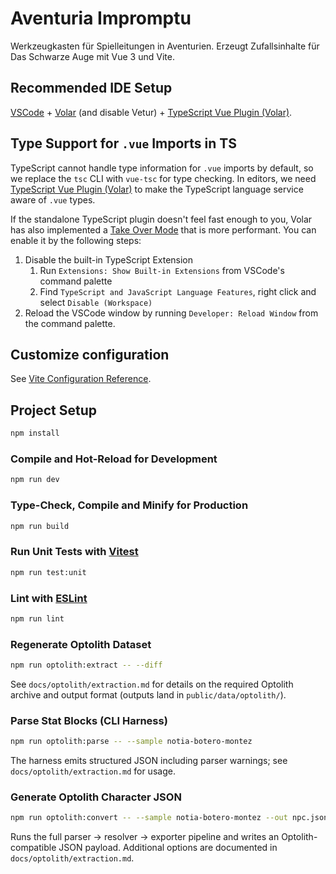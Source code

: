 # Aventuria Impromptu

Werkzeugkasten für Spielleitungen in Aventurien. Erzeugt Zufallsinhalte für
Das Schwarze Auge mit Vue 3 und Vite.

## Recommended IDE Setup

[VSCode](https://code.visualstudio.com/) + [Volar](https://marketplace.visualstudio.com/items?itemName=johnsoncodehk.volar) (and disable Vetur) + [TypeScript Vue Plugin (Volar)](https://marketplace.visualstudio.com/items?itemName=johnsoncodehk.vscode-typescript-vue-plugin).

## Type Support for `.vue` Imports in TS

TypeScript cannot handle type information for `.vue` imports by default, so we replace the `tsc` CLI with `vue-tsc` for type checking. In editors, we need [TypeScript Vue Plugin (Volar)](https://marketplace.visualstudio.com/items?itemName=johnsoncodehk.vscode-typescript-vue-plugin) to make the TypeScript language service aware of `.vue` types.

If the standalone TypeScript plugin doesn't feel fast enough to you, Volar has also implemented a [Take Over Mode](https://github.com/johnsoncodehk/volar/discussions/471#discussioncomment-1361669) that is more performant. You can enable it by the following steps:

1. Disable the built-in TypeScript Extension
    1) Run `Extensions: Show Built-in Extensions` from VSCode's command palette
    2) Find `TypeScript and JavaScript Language Features`, right click and select `Disable (Workspace)`
2. Reload the VSCode window by running `Developer: Reload Window` from the command palette.

## Customize configuration

See [Vite Configuration Reference](https://vitejs.dev/config/).

## Project Setup

```sh
npm install
```

### Compile and Hot-Reload for Development

```sh
npm run dev
```

### Type-Check, Compile and Minify for Production

```sh
npm run build
```

### Run Unit Tests with [Vitest](https://vitest.dev/)

```sh
npm run test:unit
```

### Lint with [ESLint](https://eslint.org/)

```sh
npm run lint
```

### Regenerate Optolith Dataset

```sh
npm run optolith:extract -- --diff
```

See `docs/optolith/extraction.md` for details on the required Optolith archive and output format (outputs land in `public/data/optolith/`).

### Parse Stat Blocks (CLI Harness)

```sh
npm run optolith:parse -- --sample notia-botero-montez
```

The harness emits structured JSON including parser warnings; see `docs/optolith/extraction.md` for usage.

### Generate Optolith Character JSON

```sh
npm run optolith:convert -- --sample notia-botero-montez --out npc.json
```

Runs the full parser → resolver → exporter pipeline and writes an Optolith-compatible JSON payload. Additional options are documented in `docs/optolith/extraction.md`.
